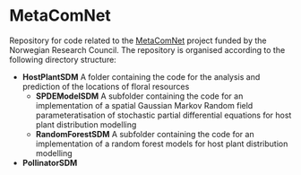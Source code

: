 # MetaComNet
Repository for code related to the [MetaComNet](https://www.nina.no/english/Fields-of-research/Pollination) project funded by the Norwegian Research Council. The repository is organised according to the following directory structure:

* __HostPlantSDM__ A folder containing the code for the analysis and prediction of the locations of floral resources
  + __SPDEModelSDM__ A subfolder containing the code for an implementation of a spatial Gaussian Markov Random field parameteratisation of stochastic partial differential equations for host plant distribution modelling
  + __RandomForestSDM__ A subfolder containing the code for an implementation of a random forest models for host plant distribution modelling
* __PollinatorSDM__